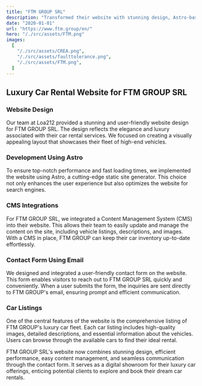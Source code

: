 ```yaml
---
title: "FTM GROUP SRL"
description: "Transformed their website with stunning design, Astro-based development, and a user-friendly contact form for luxury car enthusiasts."
date: "2020-01-01"
url: "https://www.ftm.group/en/"
hero: "/./src/assets/FTM.png"
images:
  [
    "/./src/assets/CREA.png",
    "/./src/assets/faulttolerance.png",
    "/./src/assets/FTM.png",
  ]
---
```


## Luxury Car Rental Website for FTM GROUP SRL

### Website Design

Our team at Loa212 provided a stunning and user-friendly website design for FTM GROUP SRL. The design reflects the elegance and luxury associated with their car rental services. We focused on creating a visually appealing layout that showcases their fleet of high-end vehicles.

### Development Using Astro

To ensure top-notch performance and fast loading times, we implemented the website using Astro, a cutting-edge static site generator. This choice not only enhances the user experience but also optimizes the website for search engines.

### CMS Integrations

For FTM GROUP SRL, we integrated a Content Management System (CMS) into their website. This allows their team to easily update and manage the content on the site, including vehicle listings, descriptions, and images. With a CMS in place, FTM GROUP can keep their car inventory up-to-date effortlessly.

### Contact Form Using Email

We designed and integrated a user-friendly contact form on the website. This form enables visitors to reach out to FTM GROUP SRL quickly and conveniently. When a user submits the form, the inquiries are sent directly to FTM GROUP's email, ensuring prompt and efficient communication.

### Car Listings

One of the central features of the website is the comprehensive listing of FTM GROUP's luxury car fleet. Each car listing includes high-quality images, detailed descriptions, and essential information about the vehicles. Users can browse through the available cars to find their ideal rental.

FTM GROUP SRL's website now combines stunning design, efficient performance, easy content management, and seamless communication through the contact form. It serves as a digital showroom for their luxury car offerings, enticing potential clients to explore and book their dream car rentals.
